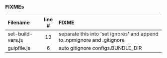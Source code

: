 ### FIXMEs
| Filename | line # | FIXME
|:------|:------:|:------
| set-build-vars.js | 13 | separate this into 'set ignores' and append to .npmignore and .gitignore
| gulpfile.js | 6 | auto gitignore configs.BUNDLE_DIR